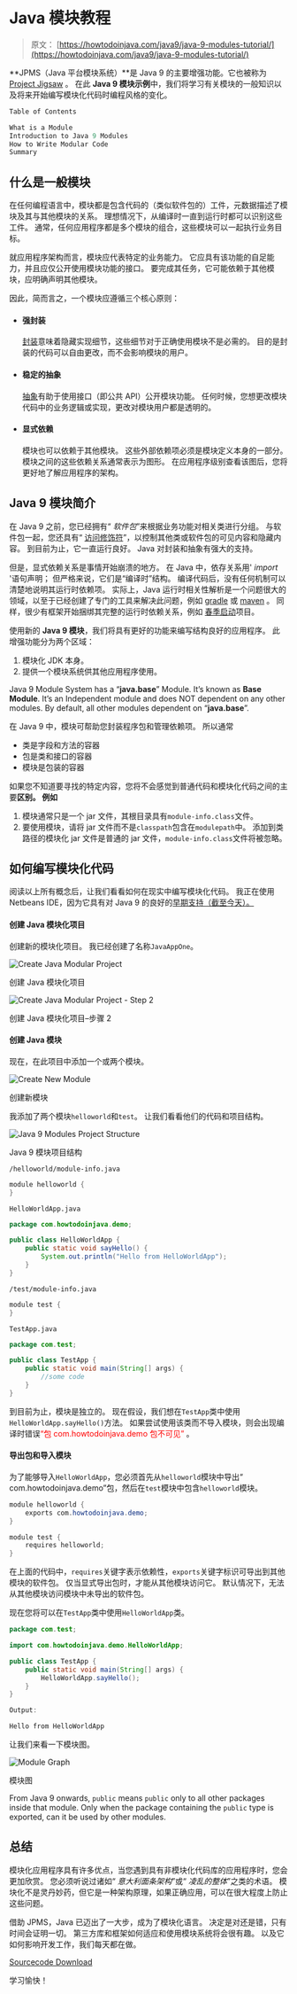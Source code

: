 # Java 模块教程

> 原文： [https://howtodoinjava.com/java9/java-9-modules-tutorial/](https://howtodoinjava.com/java9/java-9-modules-tutorial/)

**JPMS（Java 平台模块系统）**是 Java 9 的主要增强功能。它也被称为 [Project Jigsaw](https://openjdk.java.net/projects/jigsaw/) 。 在此 **Java 9 模块示例**中，我们将学习有关模块的一般知识以及将来开始编写模块化代码时编程风格的变化。

```java
Table of Contents

What is a Module
Introduction to Java 9 Modules
How to Write Modular Code
Summary
```

## 什么是一般模块

在任何编程语言中，模块都是包含代码的（类似软件包的）工件，元数据描述了模块及其与其他模块的关系。 理想情况下，从编译时一直到运行时都可以识别这些工件。 通常，任何应用程序都是多个模块的组合，这些模块可以一起执行业务目标。

就应用程序架构而言，模块应代表特定的业务能力。 它应具有该功能的自足能力，并且应仅公开使用模块功能的接口。 要完成其任务，它可能依赖于其他模块，应明确声明其他模块。

因此，简而言之，一个模块应遵循三个核心原则：

*   #### 强封装

    [封装](//howtodoinjava.com/object-oriented/encapsulation-in-java-and-its-relation-with-abstraction/)意味着隐藏实现细节，这些细节对于正确使用模块不是必需的。 目的是封装的代码可以自由更改，而不会影响模块的用户。

*   #### 稳定的抽象

    [抽象](//howtodoinjava.com/object-oriented/understanding-abstraction-in-java/)有助于使用接口（即公共 API）公开模块功能。 任何时候，您想更改模块代码中的业务逻辑或实现，更改对模块用户都是透明的。

*   #### 显式依赖

    模块也可以依赖于其他模块。 这些外部依赖项必须是模块定义本身的一部分。 模块之间的这些依赖关系通常表示为图形。 在应用程序级别查看该图后，您将更好地了解应用程序的架构。

## Java 9 模块简介

在 Java 9 之前，您已经拥有“ *软件包*”来根据业务功能对相关类进行分组。 与软件包一起，您还具有“ [访问修饰符](//howtodoinjava.com/object-oriented/java-access-modifiers/)”，以控制其他类或软件包的可见内容和隐藏内容。 到目前为止，它一直运行良好。 Java 对封装和抽象有强大的支持。

但是，显式依赖关系是事情开始崩溃的地方。 在 Java 中，依存关系用' *import* '语句声明； 但严格来说，它们是“编译时”结构。 编译代码后，没有任何机制可以清楚地说明其运行时依赖项。 实际上，Java 运行时相关性解析是一个问题很大的领域，以至于已经创建了专门的工具来解决此问题，例如 [gradle](//howtodoinjava.com/gradle/gradle-tutorial-installation-and-hello-world-example/) 或 [maven](//howtodoinjava.com/maven/) 。 同样，很少有框架开始捆绑其完整的运行时依赖关系，例如 [春季启动](//howtodoinjava.com/spring/spring-boot/spring-boot-tutorial-with-hello-world-example/)项目。

使用新的 **Java 9 模块**，我们将具有更好的功能来编写结构良好的应用程序。 此增强功能分为两个区域：

1.  模块化 JDK 本身。
2.  提供一个模块系统供其他应用程序使用。

Java 9 Module System has a “**java.base**” Module. It’s known as **Base Module**. It’s an Independent module and does NOT dependent on any other modules. By default, all other modules dependent on “**java.base**”.

在 Java 9 中，模块可帮助您封装程序包和管理依赖项。 所以通常

*   类是字段和方法的容器
*   包是类和接口的容器
*   模块是包装的容器

如果您不知道要寻找的特定内容，您将不会感觉到普通代码和模块化代码之间的主要**区别。 例如**

1.  模块通常只是一个 jar 文件，其根目录具有`module-info.class`文件。
2.  要使用模块，请将 jar 文件而不是`classpath`包含在`modulepath`中。 添加到类路径的模块化 jar 文件是普通的 jar 文件，`module-info.class`文件将被忽略。

## 如何编写模块化代码

阅读以上所有概念后，让我们看看如何在现实中编写模块化代码。 我正在使用 Netbeans IDE，因为它具有对 Java 9 的良好的[早期支持（截至今天）。](http://wiki.netbeans.org/JDK9Support)

#### 创建 Java 模块化项目

创建新的模块化项目。 我已经创建了名称`JavaAppOne`。

![Create Java Modular Project](img/0d7e7cdff3acb02df875540b7086bea0.png)

创建 Java 模块化项目

![Create Java Modular Project - Step 2](img/343527eeaeb514e37962d328424298b2.png)

创建 Java 模块化项目–步骤 2

#### 创建 Java 模块

现在，在此项目中添加一个或两个模块。

![Create New Module](img/98bdbc4d6159e9204b1d2d34ccd2de33.png)

创建新模块

我添加了两个模块`helloworld`和`test`。 让我们看看他们的代码和项目结构。

![Java 9 Modules Project Structure](img/0ece68121c77aeaeb9e30fa54f36ab2c.png)

Java 9 模块项目结构

`/helloworld/module-info.java`

```java
module helloworld {
}

```

`HelloWorldApp.java`

```java
package com.howtodoinjava.demo;

public class HelloWorldApp {
    public static void sayHello() {
        System.out.println("Hello from HelloWorldApp");
    }
}

```

`/test/module-info.java`

```java
module test {
}

```

`TestApp.java`

```java
package com.test;

public class TestApp {
    public static void main(String[] args) {
        //some code
    }
}

```

到目前为止，模块是独立的。 现在假设，我们想在`TestApp`类中使用`HelloWorldApp.sayHello()`方法。 如果尝试使用该类而不导入模块，则会出现编译时错误<font style="color:red">“包 com.howtodoinjava.demo 包不可见”</font> 。

#### 导出包和导入模块

为了能够导入`HelloWorldApp`，您必须首先从`helloworld`模块中导出“ com.howtodoinjava.demo”包，然后在`test`模块中包含`helloworld`模块。

```java
module helloworld {
    exports com.howtodoinjava.demo;
}

module test {
    requires helloworld;
}

```

在上面的代码中，`requires`关键字表示依赖性，`exports`关键字标识可导出到其他模块的软件包。 仅当显式导出包时，才能从其他模块访问它。 默认情况下，无法从其他模块访问模块中未导出的软件包。

现在您将可以在`TestApp`类中使用`HelloWorldApp`类。

```java
package com.test;

import com.howtodoinjava.demo.HelloWorldApp;

public class TestApp {
    public static void main(String[] args) {
        HelloWorldApp.sayHello();
    }
}

Output:

Hello from HelloWorldApp

```

让我们来看一下模块图。

![Module Graph](img/d8c3684148bd46fca3c2b2abd55569b0.png)

模块图

From Java 9 onwards, `public` means `public` only to all other packages inside that module. Only when the package containing the `public` type is exported, can it be used by other modules.

## 总结

模块化应用程序具有许多优点，当您遇到具有非模块化代码库的应用程序时，您会更加欣赏。 您必须听说过诸如“ *意大利面条架构*”或“ *凌乱的整体*”之类的术语。 模块化不是灵丹妙药，但它是一种架构原理，如果正确应用，可以在很大程度上防止这些问题。

借助 JPMS，Java 已迈出了一大步，成为了模块化语言。 决定是对还是错，只有时间会证明一切。 第三方库和框架如何适应和使用模块系统将会很有趣。 以及它如何影响开发工作，我们每天都在做。

[Sourcecode Download](//howtodoinjava.com/wp-content/downloads/Java9ModuleExample.zip)

学习愉快！